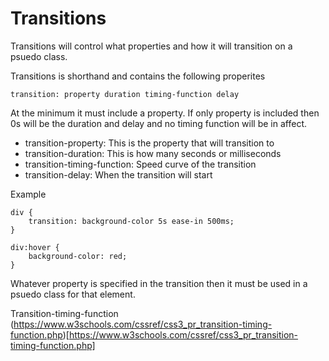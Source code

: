 # Transitions

Transitions will control what properties and how it will transition on a psuedo class.

Transitions is shorthand and contains the following properites

```
transition: property duration timing-function delay
```

At the minimum it must include a property.  If only property is included then 0s will be the duration and delay and no timing function will be in affect.

- transition-property: This is the property that will transition to
- transition-duration: This is how many seconds or milliseconds 
- transition-timing-function: Speed curve of the transition
- transition-delay: When the transition will start


Example

```
div {
    transition: background-color 5s ease-in 500ms;
}

div:hover {
    background-color: red;
}
```

Whatever property is specified in the transition then it must be used in a psuedo class for that element.

Transition-timing-function
(https://www.w3schools.com/cssref/css3_pr_transition-timing-function.php)[https://www.w3schools.com/cssref/css3_pr_transition-timing-function.php]
